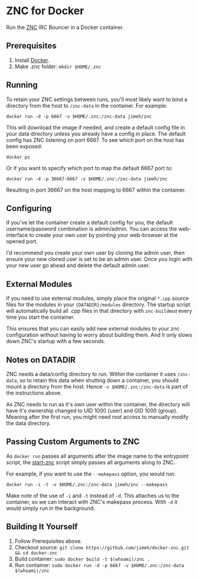 # ZNC for Docker

Run the [ZNC][] IRC Bouncer in a Docker container.

[ZNC]: http://znc.in

## Prerequisites

1. Install [Docker][].
2. Make .znc folder: `mkdir $HOME/.znc`

[Docker]: http://docker.io/

## Running

To retain your ZNC settings between runs, you'll most likely want to
bind a directory from the host to `/znc-data` in the container. For
example:

    docker run -d -p 6667 -v $HOME/.znc:/znc-data jimeh/znc

This will download the image if needed, and create a default config file in
your data directory unless you already have a config in place. The default
config has ZNC listening on port 6667. To see which port on the host has been
exposed:

    docker ps

Or if you want to specify which port to map the default 6667 port to:

    docker run -d -p 36667:6667 -v $HOME/.znc:/znc-data jimeh/znc

Resulting in port 36667 on the host mapping to 6667 within the container.


## Configuring

If you've let the container create a default config for you, the default
username/password combination is admin/admin. You can access the web-interface
to create your own user by pointing your web-browser at the opened port.

I'd recommend you create your own user by cloning the admin user, then ensure
your new cloned user is set to be an admin user. Once you login with your new
user go ahead and delete the default admin user.


## External Modules

If you need to use external modules, simply place the original `*.cpp` source
files for the modules in your `{DATADIR}/modules` directory. The startup
script will automatically build all .cpp files in that directory with
`znc-buildmod` every time you start the container.

This ensures that you can easily add new external modules to your znc
configuration without having to worry about building them. And it only slows
down ZNC's startup with a few seconds.


## Notes on DATADIR

ZNC needs a data/config directory to run. Within the container it uses
`/znc-data`, so to retain this data when shutting down a container, you should
mount a directory from the host. Hence `-v $HOME/.znc:/znc-data` is part of
the instructions above.

As ZNC needs to run as it's own user within the container, the directory will
have it's ownership changed to UID 1000 (user) and GID 1000 (group). Meaning
after the first run, you might need root access to manually modify the data
directory.


## Passing Custom Arguments to ZNC

As `docker run` passes all arguments after the image name to the entrypoint
script, the [start-znc][] script simply passes all arguments along to ZNC.

[start-znc]: https://github.com/jimeh/docker-znc/blob/master/start-znc

For example, if you want to use the `--makepass` option, you would run:

    docker run -i -t -v $HOME/.znc:/znc-data jimeh/znc --makepass

Make note of the use of `-i` and `-t` instead of `-d`. This attaches us to the
container, so we can interact with ZNC's makepass process. With `-d` it would
simply run in the background.


## Building It Yourself

1. Follow Prerequisites above.
2. Checkout source: `git clone https://github.com/jimeh/docker-znc.git && cd docker-znc`
3. Build container: `sudo docker build -t $(whoami)/znc .`
4. Run container: `sudo docker run -d -p 6667 -v $HOME/.znc:/znc-data $(whoami)/znc`
